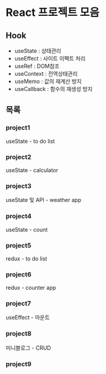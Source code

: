 # React 프로젝트 모음

## Hook
- useState : 상태관리
- useEffect : 사이트 이펙트 처리
- useRef : DOM참조
- useContext : 전역상태관리
- useMemo : 값의 재계산 방지
- useCallback : 함수의 재생성 방지

## 목록
### project1 
useState - to do list

### project2 
useState - calculator

### project3
useState 및 API - weather app   

### project4 
useState - count

### project5 
redux - to do list

### project6 
redux - counter app

### project7  
useEffect - 마운트

### project8 
미니블로그 - CRUD

### project9 


